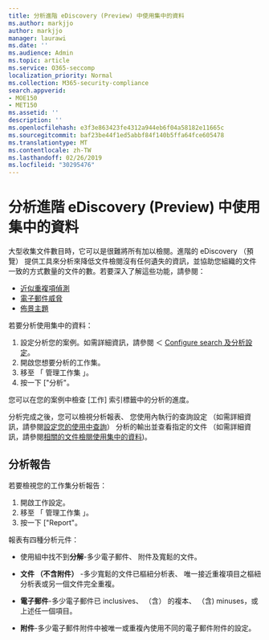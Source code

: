 ```yaml
---
title: 分析進階 eDiscovery (Preview) 中使用集中的資料
ms.author: markjjo
author: markjjo
manager: laurawi
ms.date: ''
ms.audience: Admin
ms.topic: article
ms.service: O365-seccomp
localization_priority: Normal
ms.collection: M365-security-compliance
search.appverid:
- MOE150
- MET150
ms.assetid: ''
description: ''
ms.openlocfilehash: e3f3e863423fe4312a944eb6f04a58182e11665c
ms.sourcegitcommit: baf23be44f1ed5abbf84f140b5ffa64fce605478
ms.translationtype: MT
ms.contentlocale: zh-TW
ms.lasthandoff: 02/26/2019
ms.locfileid: "30295476"
---
```

# <a name="analyze-data-in-a-working-set-in-advanced-ediscovery-preview"></a>分析進階 eDiscovery (Preview) 中使用集中的資料

大型收集文件數目時，它可以是很難將所有加以檢閱。進階的 eDiscovery （預覽） 提供工具來分析來降低文件檢閱沒有任何遺失的資訊，並協助您組織的文件一致的方式數量的文件的數。若要深入了解這些功能，請參閱：

- [近似重複項偵測](near-duplicates.md)
- [電子郵件威脅](email-threading.md)
- [佈景主題](themes.md)

若要分析使用集中的資料：

1. 設定分析您的案例。如需詳細資訊，請參閱 ＜ [Configure search 及分析設定](configure-search-analytics-settings.md)。
2. 開啟您想要分析的工作集。
3. 移至 「 管理工作集 」。
4. 按一下 ["分析"。

您可以在您的案例中檢查 [工作] 索引標籤中的分析的進度。

 分析完成之後，您可以檢視分析報表、 您使用內執行的查詢設定 （如需詳細資訊，請參閱[設定您的使用中查詢](working-set-search.md)） 分析的輸出並查看指定的文件 （如需詳細資訊，請參閱[相關的文件檢閱使用集中的資料](reviewing-data-in-working-set.md))。

## <a name="analytics-report"></a>分析報告

若要檢視您的工作集分析報告：

1. 開啟工作設定。
2. 移至 「 管理工作集 」。
3. 按一下 ["Report"。

報表有四種分析元件：

- 使用組中找不到**分解**-多少電子郵件、 附件及寬鬆的文件。

- **文件 （不含附件）** -多少寬鬆的文件已樞紐分析表、 唯一接近重複項目之樞紐分析表或另一個文件完全重複。

- **電子郵件**-多少電子郵件已 inclusives、 （含） 的複本、 （含) minuses，或上述任一個項目。

- **附件**-多少電子郵件附件中被唯一或重複內使用不同的電子郵件附件的設定。